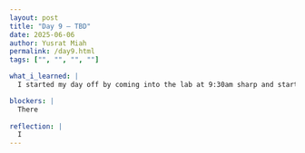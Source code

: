 ```yaml
---
layout: post
title: "Day 9 – TBD"
date: 2025-06-06
author: Yusrat Miah
permalink: /day9.html
tags: ["", "", "", ""]

what_i_learned: |
  I started my day off by coming into the lab at 9:30am sharp and started to work today. My Graduate mentor tasked our group to read the assigned literature papers an in-depth manner. 

blockers: |
  There 
  
reflection: |
  I 
---
```


